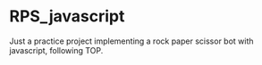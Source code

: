 # RPS_javascript

Just a practice project implementing a rock paper scissor bot with javascript, following TOP.